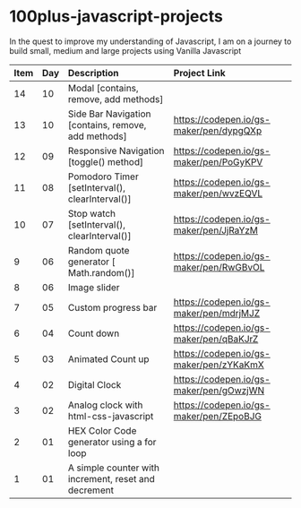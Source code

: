 # 100plus-javascript-projects

In the quest to improve my understanding of Javascript, I am on a journey to build small, medium and large projects using Vanilla Javascript

| Item | Day | Description                                          | Project Link                            |
| ---- | :-- | :--------------------------------------------------- | :-------------------------------------- |
| 14   | 10  | Modal [contains, remove, add methods]                |                                         |
| 13   | 10  | Side Bar Navigation [contains, remove, add methods]  | https://codepen.io/gs-maker/pen/dypgQXp |
| 12   | 09  | Responsive Navigation [toggle() method]              | https://codepen.io/gs-maker/pen/PoGyKPV |
| 11   | 08  | Pomodoro Timer [setInterval(), clearInterval()]      | https://codepen.io/gs-maker/pen/wvzEQVL |
| 10   | 07  | Stop watch [setInterval(), clearInterval()]          | https://codepen.io/gs-maker/pen/JjRaYzM |
| 9    | 06  | Random quote generator [ Math.random()]              | https://codepen.io/gs-maker/pen/RwGBvOL |
| 8    | 06  | Image slider                                         |                                         |
| 7    | 05  | Custom progress bar                                  | https://codepen.io/gs-maker/pen/mdrjMJZ |
| 6    | 04  | Count down                                           | https://codepen.io/gs-maker/pen/qBaKJrZ |
| 5    | 03  | Animated Count up                                    | https://codepen.io/gs-maker/pen/zYKaKmX |
| 4    | 02  | Digital Clock                                        | https://codepen.io/gs-maker/pen/gOwzjWN |
| 3    | 02  | Analog clock with html-css-javascript                | https://codepen.io/gs-maker/pen/ZEpoBJG |
| 2    | 01  | HEX Color Code generator using a for loop            |                                         |
| 1    | 01  | A simple counter with increment, reset and decrement |                                         |
